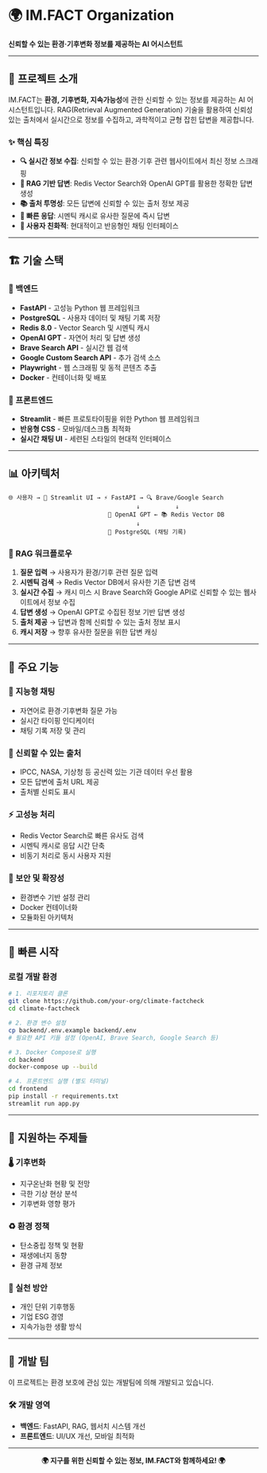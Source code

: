  # 🌍 IM.FACT Organization

**신뢰할 수 있는 환경·기후변화 정보를 제공하는 AI 어시스턴트**

---

## 🚀 프로젝트 소개

IM.FACT는 **환경, 기후변화, 지속가능성**에 관한 신뢰할 수 있는 정보를 제공하는 AI 어시스턴트입니다. RAG(Retrieval Augmented Generation) 기술을 활용하여 신뢰성 있는 출처에서 실시간으로 정보를 수집하고, 과학적이고 균형 잡힌 답변을 제공합니다.

### ✨ 핵심 특징

- **🔍 실시간 정보 수집**: 신뢰할 수 있는 환경·기후 관련 웹사이트에서 최신 정보 스크래핑
- **🧠 RAG 기반 답변**: Redis Vector Search와 OpenAI GPT를 활용한 정확한 답변 생성  
- **📚 출처 투명성**: 모든 답변에 신뢰할 수 있는 출처 정보 제공
- **💨 빠른 응답**: 시멘틱 캐시로 유사한 질문에 즉시 답변
- **📱 사용자 친화적**: 현대적이고 반응형인 채팅 인터페이스

---

## 🏗️ 기술 스택

### 🔧 백엔드
- **FastAPI** - 고성능 Python 웹 프레임워크
- **PostgreSQL** - 사용자 데이터 및 채팅 기록 저장
- **Redis 8.0** - Vector Search 및 시멘틱 캐시
- **OpenAI GPT** - 자연어 처리 및 답변 생성
- **Brave Search API** - 실시간 웹 검색
- **Google Custom Search API** - 추가 검색 소스
- **Playwright** - 웹 스크래핑 및 동적 콘텐츠 추출
- **Docker** - 컨테이너화 및 배포

### 🎨 프론트엔드  
- **Streamlit** - 빠른 프로토타이핑을 위한 Python 웹 프레임워크
- **반응형 CSS** - 모바일/데스크톱 최적화
- **실시간 채팅 UI** - 세련된 스타일의 현대적 인터페이스

---

## 📊 아키텍처

```
🌐 사용자 → 🎨 Streamlit UI → ⚡ FastAPI → 🔍 Brave/Google Search
                                    ↓          ↓
                            🧠 OpenAI GPT ← 📚 Redis Vector DB
                                    ↓
                            💾 PostgreSQL (채팅 기록)
```

### 🔄 RAG 워크플로우

1. **질문 입력** → 사용자가 환경/기후 관련 질문 입력
2. **시멘틱 검색** → Redis Vector DB에서 유사한 기존 답변 검색
3. **실시간 수집** → 캐시 미스 시 Brave Search와 Google API로 신뢰할 수 있는 웹사이트에서 정보 수집
4. **답변 생성** → OpenAI GPT로 수집된 정보 기반 답변 생성
5. **출처 제공** → 답변과 함께 신뢰할 수 있는 출처 정보 표시
6. **캐시 저장** → 향후 유사한 질문을 위한 답변 캐싱

---

## 🎯 주요 기능

### 💬 지능형 채팅
- 자연어로 환경·기후변화 질문 가능
- 실시간 타이핑 인디케이터
- 채팅 기록 저장 및 관리

### 📖 신뢰할 수 있는 출처
- IPCC, NASA, 기상청 등 공신력 있는 기관 데이터 우선 활용
- 모든 답변에 출처 URL 제공
- 출처별 신뢰도 표시

### ⚡ 고성능 처리
- Redis Vector Search로 빠른 유사도 검색
- 시멘틱 캐시로 응답 시간 단축
- 비동기 처리로 동시 사용자 지원

### 🔐 보안 및 확장성
- 환경변수 기반 설정 관리
- Docker 컨테이너화
- 모듈화된 아키텍처

---

## 🚀 빠른 시작

### 로컬 개발 환경

```bash
# 1. 리포지토리 클론
git clone https://github.com/your-org/climate-factcheck
cd climate-factcheck

# 2. 환경 변수 설정
cp backend/.env.example backend/.env
# 필요한 API 키들 설정 (OpenAI, Brave Search, Google Search 등)

# 3. Docker Compose로 실행
cd backend
docker-compose up --build

# 4. 프론트엔드 실행 (별도 터미널)
cd frontend
pip install -r requirements.txt
streamlit run app.py
```

---

## 📝 지원하는 주제들

### 🌡️ 기후변화
- 지구온난화 현황 및 전망
- 극한 기상 현상 분석
- 기후변화 영향 평가

### ♻️ 환경 정책
- 탄소중립 정책 및 현황
- 재생에너지 동향
- 환경 규제 정보

### 🌱 실천 방안
- 개인 단위 기후행동
- 기업 ESG 경영
- 지속가능한 생활 방식

---

## 🔧 개발 팀

이 프로젝트는 환경 보호에 관심 있는 개발팀에 의해 개발되고 있습니다.

### 🛠️ 개발 영역
- **백엔드**: FastAPI, RAG, 웹서치 시스템 개선
- **프론트엔드**: UI/UX 개선, 모바일 최적화

---

<div align="center">

**🌍 지구를 위한 신뢰할 수 있는 정보, IM.FACT와 함께하세요! 🌍**

</div> 
